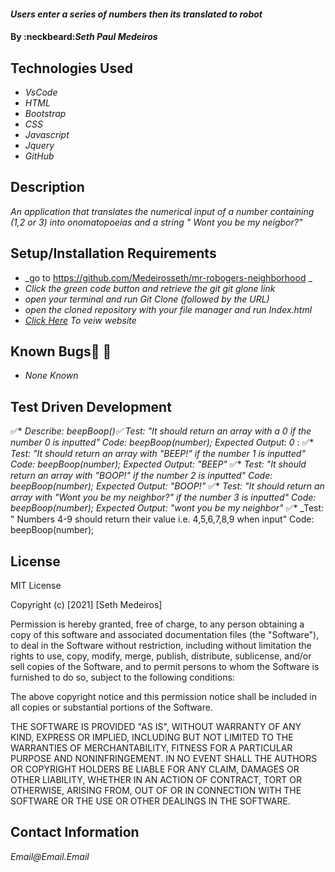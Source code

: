 #### _Users enter a series of numbers then its translated to robot_

#### By :neckbeard:_Seth Paul Medeiros_

## Technologies Used

* _VsCode_
* _HTML_
* _Bootstrap_
* _CSS_
* _Javascript_
* _Jquery_
* _GitHub_

## Description

_An application that translates the numerical input of a number containing (1,2 or 3) into 
onomatopoeias and a string " Wont you be my neigbor?"_

## Setup/Installation Requirements

* _go to https://github.com/Medeirosseth/mr-robogers-neighborhood _
* _Click the green code button and retrieve the git git glone link_
* _open your terminal and run Git Clone (followed by the URL)_
* _open the cloned repository with your file manager and run Index.html_
* _[Click Here](https://medeirosseth.github.io/mr-robogers-neighborhood/) To veiw website_


## Known Bugs:no_entry_sign: :bug:

* _None Known_

## Test Driven Development

:white_check_mark:* _Describe: beepBoop():white_check_mark:
Test: "It should return an array with a 0 if the number 0 is inputted"
Code: beepBoop(number);
Expected Output: 0_ :
:white_check_mark:* _Test: "It should return an array with "BEEP!" if the number 1 is inputted"
Code: beepBoop(number);
Expected Output: "BEEP"_
:white_check_mark:* _Test: "It should return an array with "BOOP!" if the number 2 is inputted"
Code: beepBoop(number);
Expected Output: "BOOP!"_
:white_check_mark:* _Test: "It should return an array with "Wont you be my neighbor?" if the number 3 is inputted"
Code: beepBoop(number);
Expected Output: "wont you be my neighbor"_
:white_check_mark:* _Test: " Numbers 4-9 should return their value i.e. 4,5,6,7,8,9 when input"
Code: beepBoop(number);





## License

MIT License

Copyright (c) [2021] [Seth Medeiros]

Permission is hereby granted, free of charge, to any person obtaining a copy
of this software and associated documentation files (the "Software"), to deal
in the Software without restriction, including without limitation the rights
to use, copy, modify, merge, publish, distribute, sublicense, and/or sell
copies of the Software, and to permit persons to whom the Software is
furnished to do so, subject to the following conditions:

The above copyright notice and this permission notice shall be included in all
copies or substantial portions of the Software.

THE SOFTWARE IS PROVIDED "AS IS", WITHOUT WARRANTY OF ANY KIND, EXPRESS OR
IMPLIED, INCLUDING BUT NOT LIMITED TO THE WARRANTIES OF MERCHANTABILITY,
FITNESS FOR A PARTICULAR PURPOSE AND NONINFRINGEMENT. IN NO EVENT SHALL THE
AUTHORS OR COPYRIGHT HOLDERS BE LIABLE FOR ANY CLAIM, DAMAGES OR OTHER
LIABILITY, WHETHER IN AN ACTION OF CONTRACT, TORT OR OTHERWISE, ARISING FROM,
OUT OF OR IN CONNECTION WITH THE SOFTWARE OR THE USE OR OTHER DEALINGS IN THE
SOFTWARE.

## Contact Information

_Email@Email.Email_
